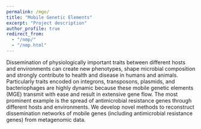 ```yaml
---
permalink: /mge/
title: "Mobile Genetic Elements"
excerpt: "Project description"
author_profile: true
redirect_from: 
  - "/nmp/"
  - "/nmp.html"
---
```



Dissemination of physiologically important traits between different hosts and environments can create new phenotypes, 
shape microbial composition and strongly contribute to health and disease in humans and animals. 
Particularly traits encoded on integrons, transposons, plasmids, and bacteriophages are highly dynamic because these mobile genetic elements (MGE) transmit with ease and result in extensive gene flow. 
The most prominent example is the spread of antimicrobial resistance genes through different hosts and environments.
We develop novel methods to reconstruct dissemination networks of mobile genes (including antimicrobial resistance genes) 
from metagenomic data.
